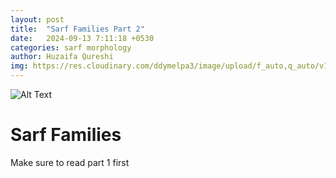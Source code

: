 ```yaml
---
layout: post
title:  "Sarf Families Part 2"
date:   2024-09-13 7:11:18 +0530
categories: sarf morphology
author: Huzaifa Qureshi
img: https://res.cloudinary.com/ddymelpa3/image/upload/f_auto,q_auto/v1/arabic%20blogs/sarf%20part%202/pthe1birqz7ax3sarjnx
---
```


![Alt Text](https://res.cloudinary.com/ddymelpa3/image/upload/f_auto,q_auto/v1/arabic%20blogs/sarf%20part%202/pthe1birqz7ax3sarjnx "main")

# Sarf Families

Make sure to read part 1 first